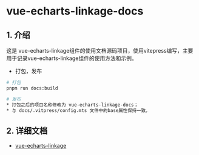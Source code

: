 # vue-echarts-linkage-docs

## 1. 介绍

这是 vue-echarts-linkage组件的使用文档源码项目，使用vitepress编写，主要用于记录vue-echarts-linkage组件的使用方法和示例。

* 打包，发布
```bash
# 打包
pnpm run docs:build

# 发布
* 打包之后的项目名称修改为 vue-echarts-linkage-docs；
* 与 docs/.vitpress/config.mts 文件中的base属性保持一致。

```

## 2. 详细文档
* [vue-echarts-linkage](http://yunduoer.fun/vue-echarts-linkage-docs/)

